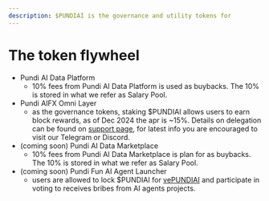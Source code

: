 ```yaml
---
description: $PUNDIAI is the governance and utility tokens for
---
```


# The token flywheel

* Pundi AI Data Platform
  * 10% fees from Pundi AI Data Platform is used as buybacks. The 10% is stored in what we refer as Salary Pool.
* Pundi AIFX Omni Layer
  * as the governance tokens, staking $PUNDIAI allows users to earn block rewards, as of Dec 2024 the apr is \~15%. Details on delegation can be found on [support page](https://support.functionx.io/hc/en-us/categories/4403000074393-f-x-Core-Governance), for latest info you are encouraged to visit our Telegram or Discord.
* (coming soon) Pundi AI Data Marketplace
  * 10% fees from Pundi AI Data Marketplace is plan for as buybacks. The 10% is stored in what we refer as Salary Pool.
* (coming soon) Pundi Fun AI Agent Launcher
  * users are allowed to lock $PUNDIAI for [vePUNDIAI](vepundiai.md) and participate in voting to receives bribes from AI agents projects.

<figure><img src="../../.gitbook/assets/image13.png" alt=""><figcaption></figcaption></figure>
